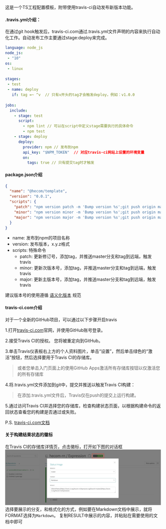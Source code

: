 
这是一个TS工程配置模板，附带使用travis-ci自动发布新版本功能。

#### .travis.yml介绍：
在通过git hook触发后，travis-ci.com通过.travis.yml文件声明的内容来执行自动化工作。自动发布工作主要通过stage:deploy来完成。
```yaml
language: node_js
node_js:
 - "10"
os:
 - linux

stages:
 - test
 - name: deploy
   if: tag =~ ^v  // 只有v开头的tag才会触发deploy，例如：v1.0.0

jobs:
  include:
    - stage: test  
      script:
        - npm lint // 可以在script中定义stage需要执行的具体命令
        - npm test
    - stage: deploy
      deploy:
        provider: npm // 发布到npm
        api_key: "$NPM_TOKEN"  // 对应travis-ci网站上设置的环境变量
        on:
          tags: true // 只有提交tag时才触发

```
#### package.json介绍
```json
{
  "name": "@hecom/template",
  "version": "0.0.1",
  "scripts": {
    "patch": "npm version patch -m 'Bump version %s';git push origin master --tags",
    "minor": "npm version minor -m 'Bump version %s';git push origin master --tags",
    "major": "npm version major -m 'Bump version %s';git push origin master --tags"
  }
}
```
- name: 发布到npm的项目名称
- version: 发布版本，x.y.z格式
- scripts: 特殊命令
    - patch: 更新修订号，添加tag，并推送master分支和tag到远端，触发travis
    - minor: 更新次版本号，添加tag，并推送master分支和tag到远端，触发travis
    - major: 更新主版本号，添加tag，并推送master分支和tag到远端，触发travis

建议版本号的使用遵循 [语义化版本](https://semver.org/lang/zh-CN/) 规范

#### travis-ci.com介绍
对于一个全新的GitHub项目，可以通过以下步骤开启travis

1.打开[travis-ci.com](https://travis-ci.com)官网，并使用GitHub账号登录。

2.接受Travis CI的授权。 您将被重定向到GitHub。

3.单击Travis仪表板右上方的个人资料图片，单击“设置”，然后单击绿色的“激活”按钮，然后选择要用于Travis CI的存储库。
> 或者您单击入门页面上的使用GitHub Apps激活所有存储库按钮以仅激活您的所有存储库

4.将.travis.yml文件添加到git中，提交并推送以触发Travis CI构建：
> 在添加.travis.yml文件后，Travis仅在push的提交上运行构建。

5.通过访问Travis CI并选择您的存储库，检查构建状态页面，以根据构建命令的返回状态查看您的构建是否通过或失败。

P.S. [travis-ci.com文档](https://docs.travis-ci.com/user/tutorial/#to-get-started-with-travis-ci-using-github)

#### 关于构建结果状态的徽标
在Travis CI的存储库详情页，点击徽标，打开如下图的对话框
![示例](res/example.png)
选择要展示的分支，和格式化的方式，例如要在Markdown文档中展示，就将FORMAT选择为`Markdown`。
复制RESULT中展示的内容，并粘贴在需要使用的文档中即可
